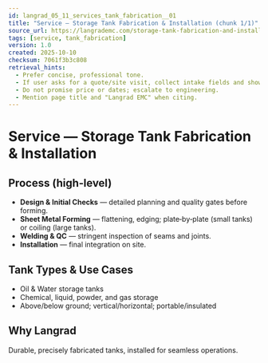 ```yaml
---
id: langrad_05_11_services_tank_fabrication__01
title: "Service — Storage Tank Fabrication & Installation (chunk 1/1)"
source_url: https://langrademc.com/storage-tank-fabrication-and-installation/
tags: [service, tank_fabrication]
version: 1.0
created: 2025-10-10
checksum: 7061f3b3c808
retrieval_hints:
  - Prefer concise, professional tone.
  - If user asks for a quote/site visit, collect intake fields and show WhatsApp CTA.
  - Do not promise price or dates; escalate to engineering.
  - Mention page title and "Langrad EMC" when citing.
---
```


# Service — Storage Tank Fabrication & Installation

## Process (high‑level)
- **Design & Initial Checks** — detailed planning and quality gates before forming.  
- **Sheet Metal Forming** — flattening, edging; plate‑by‑plate (small tanks) or coiling (large tanks).  
- **Welding & QC** — stringent inspection of seams and joints.  
- **Installation** — final integration on site.

## Tank Types & Use Cases
- Oil & Water storage tanks  
- Chemical, liquid, powder, and gas storage  
- Above/below ground; vertical/horizontal; portable/insulated

## Why Langrad
Durable, precisely fabricated tanks, installed for seamless operations.
